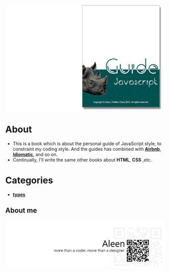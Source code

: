 <img src="./cover_read.jpg">

# About
- This is a book which is about the personal guide of JavaScript style, to constraint my coding style. And the guides has combined with [**Airbnb**](https://github.com/airbnb/javascript#types), [**Idiomatic**](https://github.com/rwaldron/idiomatic.js), and so on.
- Continually, I'll write the same other books about **HTML**, **CSS** ,etc.

# Categories
- [**types**](./types/types.md)

## About me
<a href="http://aleen42.github.io/" target="_blank" ><img src="./pic/tail.gif"></a>
